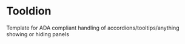 # Tooldion
Template for ADA compliant handling of accordions/tooltips/anything showing or hiding panels
